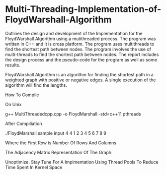 # Multi-Threading-Implementation-of-FloydWarshall-Algorithm
Outlines the design and development of the Implementation for the FloydWarshall Algorithm using a mutithreaded process. The program was written in C++ and it is cross platform.
The program uses multithreads to find the shortest path between nodes.
The program involves the use of multi-threads to find the shortest path between nodes. The report includes the design process and the pseudo-code for the program as well as some results.

FloydWarshall Algorithm is an algorithm for finding the shortest path in a weighted graph with positive or negative edges. A single execution of the algorithm will find the lengths.

How To Compile 

On Unix 

g++ MultiThreadedcpp.cpp -o FloydMarshall -std=c++11 pthreads 

After Compiliation 

./FloydMarshall 
sample input 
4 4 
1 2 3
4 5 6
7 8 9 

Where the First Row is Number Of Rows And Columns 

The Adjacency Matrix Representation Of The Graph 

Unoptimize. Stay Tune For A Implmentation Using Thread Pools To Reduce Time Spent In Kernel Space 
